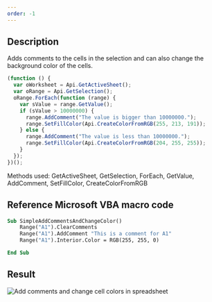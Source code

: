 ```yaml
---
order: -1
---
```


## Description

Adds comments to the cells in the selection and can also change the background color of the cells.

<!-- This code snippet is shown in the screenshot. -->

<!-- eslint-skip -->

```ts
(function () {
  var oWorksheet = Api.GetActiveSheet();
  var oRange = Api.GetSelection();
  oRange.ForEach(function (range) {
    var sValue = range.GetValue();
    if (sValue > 10000000) {
      range.AddComment("The value is bigger than 10000000.");
      range.SetFillColor(Api.CreateColorFromRGB(255, 213, 191));
    } else {
      range.AddComment("The value is less than 10000000.");
      range.SetFillColor(Api.CreateColorFromRGB(204, 255, 255));
    }
  });
})();
```

Methods used: GetActiveSheet, GetSelection, ForEach, GetValue, AddComment, SetFillColor, CreateColorFromRGB

## Reference Microsoft VBA macro code

<!-- code generated with AI -->

```vb
Sub SimpleAddCommentsAndChangeColor()
    Range("A1").ClearComments
    Range("A1").AddComment "This is a comment for A1"
    Range("A1").Interior.Color = RGB(255, 255, 0)

End Sub
```

## Result

<!-- imgpath -->

![Add comments and change cell colors in spreadsheet](/assets/images/plugins/add-comments-and-highlight-cells-spreadsheet.png)
